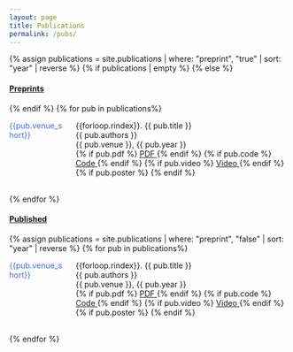 ```yaml
---
layout: page
title: Publications
permalink: /pubs/
---
```


<style>
.small-text {
    font-size: 0.9em;
}
        dt {
            float: left;
            clear: left;
            width: 100px;
            text-align: left;
            color: royalblue;
        }
        dd {
            margin-left: 120px; /* Adjust this value for tab distance */
        }
</style>



{% assign publications = site.publications | where: "preprint", "true" | sort: "year" | reverse %}
{% if publications | empty %}
{% else %}
    <h4><ins>Preprints</ins></h4>
{% endif %}
{% for pub in publications%}
  <div class="pubitem">
    <dl>
    <dt>{{pub.venue_short}}</dt>
    <dd>
    <div class="pubtitle">
      {{forloop.rindex}}. {{ pub.title }}
    </div>
    <div class="pubauthors">{{ pub.authors }}</div>
    <div class="pubinfo">
        {{ pub.venue }}, {{ pub.year }}
    </div>
    <div class="publinks">
      {% if pub.pdf %}
            <a href="{{ pub.pdf }}">
              <span class="border">PDF</span> 
            </a>
          {% endif %}
      {% if pub.code %}
        <a href="{{ pub.code }}">
            <span class="border">Code</span>
        </a>
      {% endif %}
      {% if pub.video %}
        <a href="{{ pub.video }}">
            <span class="border">Video</span>
        </a>
      {% endif %}
      {% if pub.poster %}
        <a href="{{ pub.poster }}">
          <i class="fas fa-image"></i>
        </a>
      {% endif %}
    </div>
    </dd>
    </dl>
</div>

<br>
{% endfor %}

#### <ins>Published</ins>
{% assign publications = site.publications | where: "preprint", "false" | sort: "year" | reverse %}
{% for pub in publications%}
  <div class="pubitem">
    <dl>
    <dt>{{pub.venue_short}}</dt>
    <dd>
    <div class="pubtitle">
      {{forloop.rindex}}. {{ pub.title }}
    </div>
    <div class="pubauthors">{{ pub.authors }}</div>
    <div class="pubinfo">
        {{ pub.venue }}, {{ pub.year }}
    </div>
    <div class="publinks">
      {% if pub.pdf %}
            <a href="{{ pub.pdf }}">
              <span class="border">PDF</span> 
            </a>
          {% endif %}
      {% if pub.code %}
        <a href="{{ pub.code }}">
            <span class="border">Code</span>
        </a>
      {% endif %}
      {% if pub.video %}
        <a href="{{ pub.video }}">
            <span class="border">Video</span>
        </a>
      {% endif %}
      {% if pub.poster %}
        <a href="{{ pub.poster }}">
          <i class="fas fa-image"></i>
        </a>
      {% endif %}
    </div>
    </dd>
    </dl>
</div>
<br>
{% endfor %}

